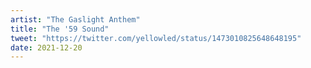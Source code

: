 ```yaml
---
artist: "The Gaslight Anthem"
title: "The '59 Sound"
tweet: "https://twitter.com/yellowled/status/1473010825648648195"
date: 2021-12-20
---
```

